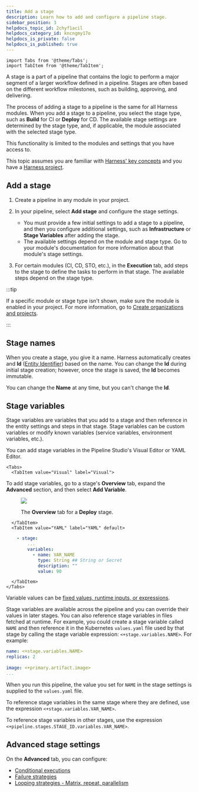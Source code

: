 ```yaml
---
title: Add a stage
description: Learn how to add and configure a pipeline stage.
sidebar_position: 3
helpdocs_topic_id: 2chyf1acil
helpdocs_category_id: kncngmy17o
helpdocs_is_private: false
helpdocs_is_published: true
---
```


```mdx-code-block
import Tabs from '@theme/Tabs';
import TabItem from '@theme/TabItem';
```

A stage is a part of a pipeline that contains the logic to perform a major segment of a larger workflow defined in a pipeline. Stages are often based on the different workflow milestones, such as building, approving, and delivering.

The process of adding a stage to a pipeline is the same for all Harness modules. When you add a stage to a pipeline, you select the stage type, such as **Build** for CI or **Deploy** for CD. The available stage settings are determined by the stage type, and, if applicable, the module associated with the selected stage type.

This functionality is limited to the modules and settings that you have access to.

This topic assumes you are familiar with [Harness' key concepts](../../get-started/key-concepts.md) and you have a [Harness project](../organizations-and-projects/create-an-organization.md).

## Add a stage

1. Create a pipeline in any module in your project.
2. In your pipeline, select **Add stage** and configure the stage settings.

   * You must provide a few initial settings to add a stage to a pipeline, and then you configure additional settings, such as **Infrastructure** or **Stage Variables** after adding the stage.
   * The available settings depend on the module and stage type. Go to your module's documentation for more information about that module's stage settings.

3. For certain modules (CI, CD, STO, etc.), in the **Execution** tab, add steps to the stage to define the tasks to perform in that stage. The available steps depend on the stage type.

:::tip

If a specific module or stage type isn't shown, make sure the module is enabled in your project. For more information, go to [Create organizations and projects](../organizations-and-projects/create-an-organization.md).

:::

## Stage names

When you create a stage, you give it a name. Harness automatically creates and **Id** ([Entity Identifier](../20_References/entity-identifier-reference.md)) based on the name. You can change the **Id** during initial stage creation; however, once the stage is saved, the **Id** becomes immutable.

You can change the **Name** at any time, but you can't change the **Id**.

## Stage variables

Stage variables are variables that you add to a stage and then reference in the entity settings and steps in that stage. Stage variables can be custom variables or modify known variables (service variables, environment variables, etc.).

You can add stage variables in the Pipeline Studio's Visual Editor or YAML Editor.

```mdx-code-block
<Tabs>
  <TabItem value="Visual" label="Visual">
```

To add stage variables, go to a stage's **Overview** tab, expand the **Advanced** section, and then select **Add Variable**.

<figure>

![](./static/add-a-stage-56.png)

<figcaption>The <b>Overview</b> tab for a <b>Deploy</b> stage.</figcaption>
</figure>

```mdx-code-block
  </TabItem>
  <TabItem value="YAML" label="YAML" default>
```

```yaml
    - stage:
        ...
        variables:
          - name: VAR_NAME
            type: String ## String or Secret
            description: ""
            value: 90
```

```mdx-code-block
  </TabItem>
</Tabs>
```

Variable values can be [fixed values, runtime inputs, or expressions](/docs/platform/variables-and-expressions/runtime-inputs).

Stage variables are available across the pipeline and you can override their values in later stages. You can also reference stage variables in files fetched at runtime. For example, you could create a stage variable called `NAME` and then reference it in the Kubernetes `values.yaml` file used by that stage by calling the stage variable expression: `<+stage.variables.NAME>`. For example:

```yaml
name: <+stage.variables.NAME>  
replicas: 2  
  
image: <+primary.artifact.image>  
...
```

When you run this pipeline, the value you set for `NAME` in the stage settings is supplied to the `values.yaml` file.

To reference stage variables in the same stage where they are defined, use the expression `<+stage.variables.VAR_NAME>`.

To reference stage variables in other stages, use the expression `<+pipeline.stages.STAGE_ID.variables.VAR_NAME>`.

## Advanced stage settings

On the **Advanced** tab, you can configure:

* [Conditional executions](/docs/platform/Pipelines/w_pipeline-steps-reference/step-skip-condition-settings)
* [Failure strategies](/docs/platform/Pipelines/w_pipeline-steps-reference/step-failure-strategy-settings)
* [Looping strategies - Matrix, repeat, parallelism](/docs/platform/Pipelines/looping-strategies-matrix-repeat-and-parallelism)
